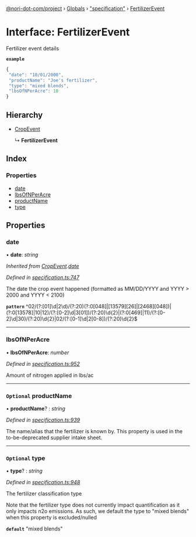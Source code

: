[@nori-dot-com/project](../README.md) › [Globals](../globals.md) › ["specification"](../modules/_specification_.md) › [FertilizerEvent](_specification_.fertilizerevent.md)

# Interface: FertilizerEvent

Fertilizer event details

**`example`** 

```js
{
 "date": "10/01/2000",
 "productName": "Joe's fertilizer",
 "type": "mixed blends",
 "lbsOfNPerAcre": 10
}
```

## Hierarchy

* [CropEvent](_specification_.cropevent.md)

  ↳ **FertilizerEvent**

## Index

### Properties

* [date](_specification_.fertilizerevent.md#date)
* [lbsOfNPerAcre](_specification_.fertilizerevent.md#lbsofnperacre)
* [productName](_specification_.fertilizerevent.md#optional-productname)
* [type](_specification_.fertilizerevent.md#optional-type)

## Properties

###  date

• **date**: *string*

*Inherited from [CropEvent](_specification_.cropevent.md).[date](_specification_.cropevent.md#date)*

*Defined in [specification.ts:747](https://github.com/nori-dot-eco/nori-dot-com/blob/de97c4c/packages/project/src/specification.ts#L747)*

The date the crop event happened (formatted as MM/DD/YYYY and YYYY > 2000 and YYYY < 2100)

**`pattern`** ^02\/(?:[01]\d|2\d)\/(?:20)(?:0[048]|[13579][26]|[2468][048])|(?:0[13578]|10|12)\/(?:[0-2]\d|3[01])\/(?:20)\d{2}|(?:0[469]|11)\/(?:[0-2]\d|30)\/(?:20)\d{2}|02\/(?:[0-1]\d|2[0-8])\/(?:20)\d{2}$

___

###  lbsOfNPerAcre

• **lbsOfNPerAcre**: *number*

*Defined in [specification.ts:952](https://github.com/nori-dot-eco/nori-dot-com/blob/de97c4c/packages/project/src/specification.ts#L952)*

Amount of nitrogen applied in lbs/ac

___

### `Optional` productName

• **productName**? : *string*

*Defined in [specification.ts:939](https://github.com/nori-dot-eco/nori-dot-com/blob/de97c4c/packages/project/src/specification.ts#L939)*

The name/alias that the fertilizer is known by. This property is used in the to-be-deprecated supplier intake sheet.

___

### `Optional` type

• **type**? : *string*

*Defined in [specification.ts:948](https://github.com/nori-dot-eco/nori-dot-com/blob/de97c4c/packages/project/src/specification.ts#L948)*

The fertilizer classification type

Note that the fertilizer type does not currently impact quantification as it only impacts n2o emissions. As such, we default the type to "mixed blends" when this property is excluded/nulled

**`default`** "mixed blends"
